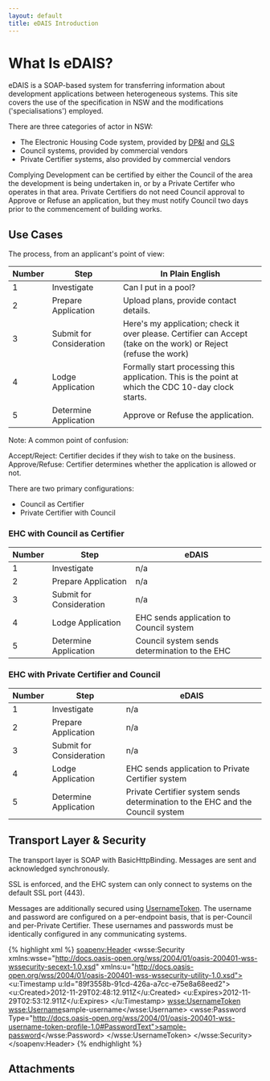 ```yaml
---
layout: default
title: eDAIS Introduction
---
```


# What Is eDAIS?

eDAIS is a SOAP-based system for transferring information about development applications between heterogeneous systems. This site covers the use of the specification in NSW and the modifications ('specialisations') employed.

There are three categories of actor in NSW:

* The Electronic Housing Code system, provided by [DP&I](http://www.planning.nsw.gov.au) and [GLS](http://www.licence.nsw.gov.au)
* Council systems, provided by commercial vendors
* Private Certifier systems, also provided by commercial vendors

Complying Development can be certified by either the Council of the area the development is being undertaken in, or by a Private Certifer who operates in that area. Private Certifiers do not need Council approval to Approve or Refuse an application, but they must notify Council two days prior to the commencement of building works.

## Use Cases

The process, from an applicant's point of view:

Number | Step                     | In Plain English 
-------|--------------------------|------------------
1      | Investigate              | Can I put in a pool?
2      | Prepare Application      | Upload plans, provide contact details.
3      | Submit for Consideration | Here's my application; check it over please. Certifier can Accept (take on the work) or Reject (refuse the work)
4      | Lodge Application        | Formally start processing this application. This is the point at which the CDC 10-day clock starts.
5      | Determine Application    | Approve or Refuse the application.


Note: A common point of confusion:

Accept/Reject: Certifier decides if they wish to take on the business.
Approve/Refuse: Certifier determines whether the application is allowed or not.

There are two primary configurations:
* Council as Certifier
* Private Certifier with Council


### EHC with Council as Certifier

Number | Step                     | eDAIS
-------|--------------------------|------
1      | Investigate              | n/a
2      | Prepare Application      | n/a
3      | Submit for Consideration | n/a 
4      | Lodge Application        | EHC sends application to Council system
5      | Determine Application    | Council system sends determination to the EHC

### EHC with Private Certifier and Council

Number | Step                     | eDAIS
-------|--------------------------|------
1      | Investigate              | n/a 
2      | Prepare Application      | n/a 
3      | Submit for Consideration | n/a 
4      | Lodge Application        | EHC sends application to Private Certifier system
5      | Determine Application    | Private Certifier system sends determination to the EHC and the Council system


## Transport Layer & Security

The transport layer is SOAP with BasicHttpBinding. Messages are sent and acknowledged synchronously.

SSL is enforced, and the EHC system can only connect to systems on the default SSL port (443).

Messages are additionally secured using [UsernameToken][1]. The username and password are configured on a per-endpoint basis, that is per-Council and per-Private Certifier. These usernames and passwords must be identically configured in any communicating systems.

{% highlight xml %}
<soapenv:Header>
    <wsse:Security xmlns:wsse="http://docs.oasis-open.org/wss/2004/01/oasis-200401-wss-wssecurity-secext-1.0.xsd" xmlns:u="http://docs.oasis-open.org/wss/2004/01/oasis-200401-wss-wssecurity-utility-1.0.xsd">
      <u:Timestamp u:Id="89f3558b-91cd-426a-a7cc-e75e8a68eed2">
        <u:Created>2012-11-29T02:48:12.911Z</u:Created>
        <u:Expires>2012-11-29T02:53:12.911Z</u:Expires>
      </u:Timestamp>
      <wsse:UsernameToken>
        <wsse:Username>sample-username</wsse:Username>
        <wsse:Password Type="http://docs.oasis-open.org/wss/2004/01/oasis-200401-wss-username-token-profile-1.0#PasswordText">sample-password</wsse:Password>
      </wsse:UsernameToken>
    </wsse:Security>
  </soapenv:Header>
  {% endhighlight %}


[1]: http://docs.oasis-open.org/wss/2004/01/oasis-200401-wss-username-token-profile-1.0.pdf

## Attachments







